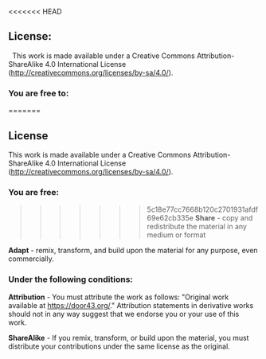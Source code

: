 <<<<<<< HEAD
## License:
 
This work is made available under a Creative Commons Attribution-ShareAlike 4.0 International License (http://creativecommons.org/licenses/by-sa/4.0/).
 
### You are free to:
=======
## License

This work is made available under a Creative Commons Attribution-ShareAlike 4.0 International License (http://creativecommons.org/licenses/by-sa/4.0/).

### You are free:
>>>>>>> 5c18e77cc7668b120c2701931afdf69e62cb335e
**Share** - copy and redistribute the material in any medium or format

**Adapt** - remix, transform, and build upon the material for any purpose, even commercially.

### Under the following conditions:

**Attribution** - You must attribute the work as follows: "Original work available at https://door43.org/." Attribution statements in derivative works should not in any way suggest that we endorse you or your use of this work.

**ShareAlike** - If you remix, transform, or build upon the material, you must distribute your contributions under the same license as the original.
